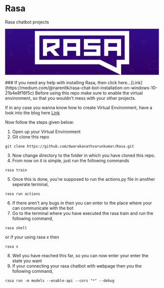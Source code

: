 # Rasa
Rasa chatbot projects 
<p align="center">
  <img src="img/rasa.jpg">
</p>
### If you need any help with installing Rasa, then click here...[Link](https://medium.com/@narenltk/rasa-chat-bot-installation-on-windows-10-21b4e8f16f5c)
Before using this repo make sure to enable the virtual environment, so that you wouldn't mess with your other projects. 

If in any case you wanna know how to create Virtual Environment, have a look into the blog here [Link](https://medium.com/@narenltk/why-do-we-need-a-virtual-environment-ec5f4cbb9dc0)

Now follow the steps given below:
1. Open up your Virtual Environment
2. Git clone this repo

```
git clone https://github.com/dwarakanathvarunkumar/Rasa.git
```

3. Now change directory to the folder in which you have cloned this repo.
4. From now on it is simple, just run the following commands

```
rasa train
```

5. Once this is done, you're supposed to run the actions.py file in another seperate terminal,

```
rasa run actions
```

6. If there aren't any bugs in then you can enter to the place where your can communicate with the bot
7. Go to the terminal where you have executed the rasa train and run the following command,

```
rasa shell
``` 

or if your using rasa x then 

```
rasa x
```
8. Well you have reached this far, so you can now enter your enter the state you want
9. If your connecting your rasa chatbot with webpage then you the following command,

```
rasa run -m models --enable-api --cors "*" --debug
```
